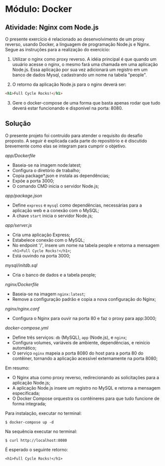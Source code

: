 # Módulo: Docker
## Atividade: Nginx com Node.js

O presente exercício é relacionado ao desenvolvimento de um proxy reverso, usando Docker, a linguagem de programação Node.js e Nginx. Segue as instruções para a realização do exercício:

1. Utilizar o nginx como proxy reverso. A idéia principal é que quando um usuário acesse o nginx, o mesmo fará uma chamada em uma aplicação Node.js. Essa aplicação por sua vez adicionará um registro em um banco de dados Mysql, cadastrando um nome na tabela "people".

2. O retorno da aplicação Node.js para o nginx deverá ser:

```html
<h1>Full Cycle Rocks!</h1>
```

3. Gere o docker-compose de uma forma que basta apenas rodar que tudo deverá estar funcionando e disponível na porta: 8080.

## Solução

O presente projeto foi contruído para atender o requisito do desafio proposto. A seguir é explicada cada parte do repositório e é discutido brevemente como elas se integram para cumprir o objetivo.

*app/Dockerfile*
- Baseia-se na imagem node:latest;
- Configura o diretório de trabalho;
- Copia package*.json e instala as dependências;
- Expõe a porta 3000;
- O comando CMD inicia o servidor Node.js;

*app/package.json*
- Define `express` e `mysql` como dependências, necessárias para a aplicação web e a conexão com o MySQL;
- A chave `start` inicia o servidor Node.js;

*app/server.js*
- Cria uma aplicação Express;
- Estabelece conexão com o MySQL;
- No endpoint '/', insere um nome na tabela people e retorna a mensagem ```<h1>Full Cycle Rocks!</h1>```;
- Está ouvindo na porta 3000;

*mysql/initdb.sql*
- Cria o banco de dados e a tabela people;

*nginx/Dockerfile*
- Baseia-se na imagem `nginx:latest`;
- Remove a configuração padrão e copia a nova configuração do Nginx;

*nginx/nginx.conf*
- Configura o Nginx para ouvir na porta 80 e faz o proxy para app:3000;

*docker-compose.yml*
- Define três serviços: `db` (MySQL), `app` (Node.js), e `nginx`;
- Configura volumes, variáveis de ambiente, dependências, e reinício automático;
- O serviço `nginx` mapeia a porta 8080 do host para a porta 80 do contêiner, tornando a aplicação acessível externamente na porta 8080;

Em resumo:
- O Nginx atua como proxy reverso, redirecionando as solicitações para a aplicação Node.js;
- A aplicação Node.js insere um registro no MySQL e retorna a mensagem especificada;
- O Docker Compose orquestra os contêineres para que tudo funcione de forma integrada;

Para instalação, executar no terminal:

```shell
$ docker-compose up -d
```

Na sequência executar no terminal:

```shell
$ curl http://localhost:8080
```

É esperado o seguinte retorno:

```
<h1>Full Cycle Rocks!</h1>
```



